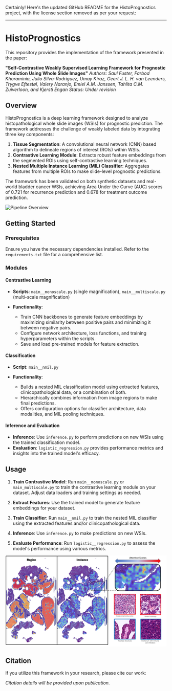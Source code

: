 Certainly! Here's the updated GitHub README for the HistoPrognostics project, with the license section removed as per your request:

---

# HistoPrognostics

This repository provides the implementation of the framework presented in the paper:

**"Self-Contrastive Weakly Supervised Learning Framework for Prognostic Prediction Using Whole Slide Images"**
*Authors: Saul Fuster, Farbod Khoraminia, Julio Silva-Rodríguez, Umay Kiraz, Geert J. L. H. van Leenders, Trygve Eftestøl, Valery Naranjo, Emiel A.M. Janssen, Tahlita C.M. Zuiverloon, and Kjersti Engan*
*Status: Under revision*

## Overview

HistoPrognostics is a deep learning framework designed to analyze histopathological whole slide images (WSIs) for prognostic prediction. The framework addresses the challenge of weakly labeled data by integrating three key components:

1. **Tissue Segmentation**: A convolutional neural network (CNN) based algorithm to delineate regions of interest (ROIs) within WSIs.
2. **Contrastive Learning Module**: Extracts robust feature embeddings from the segmented ROIs using self-contrastive learning techniques.
3. **Nested Multiple Instance Learning (MIL) Classifier**: Aggregates features from multiple ROIs to make slide-level prognostic predictions.

The framework has been validated on both synthetic datasets and real-world bladder cancer WSIs, achieving Area Under the Curve (AUC) scores of 0.721 for recurrence prediction and 0.678 for treatment outcome prediction.

![Pipeline Overview](images/Pipe_line%20overview.png)

## Getting Started

### Prerequisites

Ensure you have the necessary dependencies installed. Refer to the `requirements.txt` file for a comprehensive list.

### Modules

#### Contrastive Learning

* **Scripts**: `main__monoscale.py` (single magnification), `main__multiscale.py` (multi-scale magnification)
* **Functionality**:

  * Train CNN backbones to generate feature embeddings by maximizing similarity between positive pairs and minimizing it between negative pairs.
  * Configure network architecture, loss functions, and training hyperparameters within the scripts.
  * Save and load pre-trained models for feature extraction.

#### Classification

* **Script**: `main__nmil.py`
* **Functionality**:

  * Builds a nested MIL classification model using extracted features, clinicopathological data, or a combination of both.
  * Hierarchically combines information from image regions to make final predictions.
  * Offers configuration options for classifier architecture, data modalities, and MIL pooling techniques.

#### Inference and Evaluation

* **Inference**: Use `inference.py` to perform predictions on new WSIs using the trained classification model.
* **Evaluation**: `logistic_regression.py` provides performance metrics and insights into the trained model's efficacy.

## Usage

1. **Train Contrastive Model**:
   Run `main__monoscale.py` or `main_multiscale.py` to train the contrastive learning module on your dataset. Adjust data loaders and training settings as needed.

2. **Extract Features**:
   Use the trained model to generate feature embeddings for your dataset.

3. **Train Classifier**:
   Run `main__nmil.py` to train the nested MIL classifier using the extracted features and/or clinicopathological data.

4. **Inference**:
   Use `inference.py` to make predictions on new WSIs.

5. **Evaluate Performance**:
   Run `logistic__regression.py` to assess the model's performance using various metrics.

![Heatmap Visualization](images/Heat_map.png)

## Citation

If you utilize this framework in your research, please cite our work:

*Citation details will be provided upon publication.*

